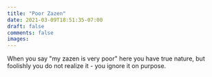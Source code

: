 ```yaml
---
title: "Poor Zazen"
date: 2021-03-09T18:51:35-07:00
draft: false
comments: false
images:
---
```


When you say "my zazen is very poor" here you have true nature, but foolishly you do not realize it - you ignore it on purpose.
